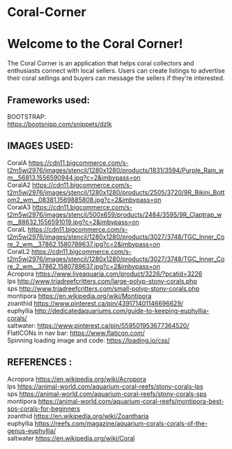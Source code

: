 # Coral-Corner

# Welcome to the Coral Corner!

The Coral Corner is an application that helps coral collectors and enthusiasts connect with local sellers. Users can create listings to advertise their coral sellings and buyers can message the sellers if they're interested.


## Frameworks used:
BOOTSTRAP:  
https://bootsnipp.com/snippets/dzlk


## IMAGES USED:  
CoralA 
https://cdn11.bigcommerce.com/s-t2m5wi2976/images/stencil/1280x1280/products/1831/3594/Purple_Rain_wm__56813.1556590944.jpg?c=2&imbypass=on  
CoralA2 
https://cdn11.bigcommerce.com/s-t2m5wi2976/images/stencil/1280x1280/products/2505/3720/9R_Bikini_Bottom2_wm__08381.1569885808.jpg?c=2&imbypass=on  
CoralA3 
https://cdn11.bigcommerce.com/s-t2m5wi2976/images/stencil/500x659/products/2484/3595/9R_Claptrap_wm__88632.1556591019.jpg?c=2&imbypass=on  
CoralL 
https://cdn11.bigcommerce.com/s-t2m5wi2976/images/stencil/1280x1280/products/3027/3748/TGC_Inner_Core_2_wm__37862.1580789637.jpg?c=2&imbypass=on  
CoralL2 
https://cdn11.bigcommerce.com/s-t2m5wi2976/images/stencil/1280x1280/products/3027/3748/TGC_Inner_Core_2_wm__37862.1580789637.jpg?c=2&imbypass=on  
Acropora 
https://www.liveaquaria.com/product/3226/?pcatid=3226  
lps 
http://www.triadreefcritters.com/large-polyp-stony-corals.php  
sps 
http://www.triadreefcritters.com/small-polyp-stony-corals.php  
montipora 
https://en.wikipedia.org/wiki/Montipora  
zoanthid 
https://www.pinterest.ca/pin/439171401146696629/  
euphyllia 
http://dedicatedaquariums.com/guide-to-keeping-euphyllia-corals/  
saltwater: 
https://www.pinterest.ca/pin/559501953677364520/  
FlatICONs in nav bar: https://www.flaticon.com/  
Spinning loading image and code: https://loading.io/css/

## REFERENCES :  
Acropora 
https://en.wikipedia.org/wiki/Acropora  
lps 
https://animal-world.com/aquarium-coral-reefs/stony-corals-lps  
sps 
https://animal-world.com/aquarium-coral-reefs/stony-corals-sps  
montipora 
https://animal-world.com/aquarium-coral-reefs/montipora-best-sps-corals-for-beginners  
zoanthid 
https://en.wikipedia.org/wiki/Zoantharia  
euphyllia 
https://reefs.com/magazine/aquarium-corals-corals-of-the-genus-euphyllia/  
saltwater 
https://en.wikipedia.org/wiki/Coral  

